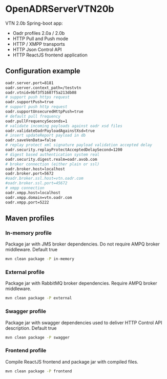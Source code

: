 # OpenADRServerVTN20b
VTN 2.0b Spring-boot app:
- Oadr profiles 2.0a / 2.0b
- HTTP Pull and Push mode
- HTTP / XMPP transports
- HTTP Json Control API
- HTTP ReactJS frontend application
## Configuration example
```sh
oadr.server.port=8181
oadr.server.context_path=/testvtn
oadr.vtnid=9bf3f51607f5a213db08
# support push https request
oadr.supportPush=true
# support push http request
oadr.supportUnsecuredHttpPush=true
# default pull frequency
oadr.pullFrequencySeconds=1
# validate incoming payloads against oadr xsd files
oadr.validateOadrPayloadAgainstXsd=true
# insert updateReport payload in db
oadr.saveVenData=false
# replay protect xml signature payload validation accepted delay
oadr.security.replayProtectAcceptedDelaySecond=1200
# digest based authentication system real
oadr.security.digest.realm=oadr.avob.com
# broker connection (either plain or ssl)
oadr.broker.host=localhost
oadr.broker.port=5672
#oadr.broker.ssl.host=vtn.oadr.com
#oadr.broker.ssl.port=45672
# xmpp connection
oadr.xmpp.host=localhost
oadr.xmpp.domain=vtn.oadr.com
oadr.xmpp.port=5222
```
## Maven profiles
### In-memory profile
Package jar with JMS broker dependencies. Do not require AMPQ broker middleware. Default true
```sh
mvn clean package -P in-memory
```
### External profile
Package jar with RabbitMQ broker dependencies. Require AMPQ broker middleware.
```sh
mvn clean package -P external
```
### Swagger profile
Package jar with swagger dependencies used to deliver HTTP Control API description. Default true
```sh
mvn clean package -P swagger
```
### Frontend profile
Compile ReactJS frontend and package jar with compiled files.
```sh
mvn clean package -P frontend
```
